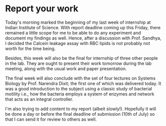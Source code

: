 Report your work
================

Today's morning marked the beginning of my last week of internship at Indian
Institute of Science. With report deadline coming up this Friday, there
remained a little scope for me to be able to do any experiment and document my
findings as well. Hence, after a discussion with Prof. Sandhya, I decided the
Calcein leakage assay with RBC lipids is not probably not worth for the time
being.

Besides, this week will also be the final for internship of three other people
in the lab. They are ought to present their work tomorrow during the lab
meeting, along with the usual work and paper presentation.

The final week will also conclude with the set of four lectures on Systems
Biology by Prof. Narendra Dixit; the first one of which was delivered today.
It was a good introduction to the subject using a classic study of bacterial
motility i.e., how the bacteria employs a system of enzymes and network that
acts as an integral controller.

I'm also trying to add content to my report (albeit slowly!). Hopefully it will
be done a day or before the final deadline of submission (10th of July) so that
I can send it for review to others as well.
